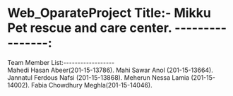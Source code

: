 # Web_OparateProject Title:- Mikku Pet rescue and care center. ----------------:
Team Member List:------------------  
Mahedi Hasan Abeer(201-15-13786). 
Mahi Sawar Anol (201-15-13664). 
Jannatul Ferdous Nafsi (201-15-13868). 
Meherun Nessa Lamia (201-15-14002). 
Fabia Chowdhury Meghla(201-15-14046).
